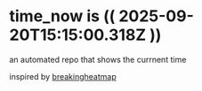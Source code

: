 # time_now is (( 2025-09-20T15:15:00.318Z ))

an automated repo that shows the currnent time

inspired by [breakingheatmap](https://github.com/breakingheatmap/breakingheatmap)